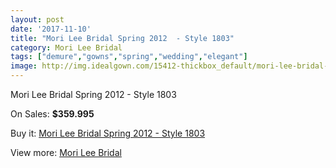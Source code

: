 ```yaml
---
layout: post
date: '2017-11-10'
title: "Mori Lee Bridal Spring 2012  - Style 1803"
category: Mori Lee Bridal
tags: ["demure","gowns","spring","wedding","elegant"]
image: http://img.idealgown.com/15412-thickbox_default/mori-lee-bridal-spring-2012-style-1803.jpg
---
```

Mori Lee Bridal Spring 2012  - Style 1803

On Sales: **$359.995**
<a href="https://www.idealgown.com/en/mori-lee-bridal/6165-mori-lee-bridal-spring-2012-style-1803.html"><amp-img layout="responsive" width="600" height="600" src="//img.idealgown.com/15412-thickbox_default/mori-lee-bridal-spring-2012-style-1803.jpg" alt="Mori Lee Bridal Spring 2012  - Style 1803 0" /></a>
<a href="https://www.idealgown.com/en/mori-lee-bridal/6165-mori-lee-bridal-spring-2012-style-1803.html"><amp-img layout="responsive" width="600" height="600" src="//img.idealgown.com/15413-thickbox_default/mori-lee-bridal-spring-2012-style-1803.jpg" alt="Mori Lee Bridal Spring 2012  - Style 1803 1" /></a>

Buy it: [Mori Lee Bridal Spring 2012  - Style 1803](https://www.idealgown.com/en/mori-lee-bridal/6165-mori-lee-bridal-spring-2012-style-1803.html "Mori Lee Bridal Spring 2012  - Style 1803")

View more: [Mori Lee Bridal](https://www.idealgown.com/en/90-mori-lee-bridal "Mori Lee Bridal")